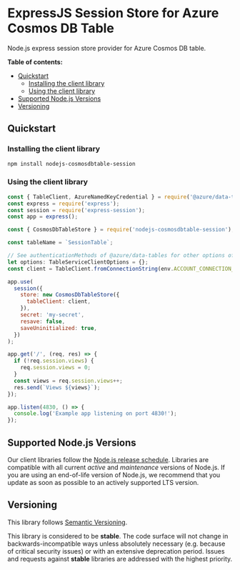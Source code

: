# ExpressJS Session Store for Azure Cosmos DB Table

Node.js express session store provider for Azure Cosmos DB table.

**Table of contents:**


* [Quickstart](#quickstart)
  * [Installing the client library](#installing-the-client-library)
  * [Using the client library](#using-the-client-library)
* [Supported Node.js Versions](#supported-nodejs-versions)
* [Versioning](#versioning)

## Quickstart

### Installing the client library

```bash
npm install nodejs-cosmosdbtable-session
```
    

### Using the client library

```javascript
const { TableClient, AzureNamedKeyCredential } = require('@azure/data-tables');
const express = require('express');
const session = require('express-session');
const app = express();

const { CosmosDbTableStore } = require('nodejs-cosmosdbtable-session');

const tableName = `SessionTable`;

// See authenticationMethods of @azure/data-tables for other options of creating a new client
let options: TableServiceClientOptions = {};
const client = TableClient.fromConnectionString(env.ACCOUNT_CONNECTION_STRING, tableName, options);

app.use(
  session({
    store: new CosmosDbTableStore({
      tableClient: client,
    }),
    secret: 'my-secret',
    resave: false,
    saveUninitialized: true,
  })
);

app.get('/', (req, res) => {
  if (!req.session.views) {
    req.session.views = 0;
  }
  const views = req.session.views++;
  res.send(`Views ${views}`);
});

app.listen(4830, () => {
  console.log('Example app listening on port 4830!');
});

```

## Supported Node.js Versions

Our client libraries follow the [Node.js release schedule](https://nodejs.org/en/about/releases/).
Libraries are compatible with all current _active_ and _maintenance_ versions of
Node.js.
If you are using an end-of-life version of Node.js, we recommend that you update
as soon as possible to an actively supported LTS version.

## Versioning

This library follows [Semantic Versioning](http://semver.org/).



This library is considered to be **stable**. The code surface will not change in backwards-incompatible ways
unless absolutely necessary (e.g. because of critical security issues) or with
an extensive deprecation period. Issues and requests against **stable** libraries
are addressed with the highest priority.

